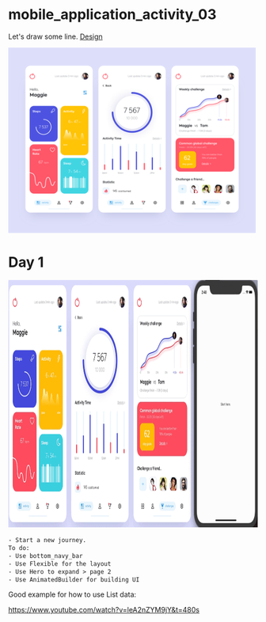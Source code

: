 # mobile_application_activity_03

Let's draw some line. <a href= "https://dribbble.com/shots/7119123-Mobile-application-Activity">Design</a>

<img src="design/design.png" width = "500"> 


# Day 1
<img src="process/day1.gif" height="500">  
    
    - Start a new journey.
    To do:
    - Use bottom_navy_bar 
    - Use Flexible for the layout 
    - Use Hero to expand > page 2
    - Use AnimatedBuilder for building UI
    
 Good example for how to use List data:
 
   https://www.youtube.com/watch?v=leA2nZYM9jY&t=480s
